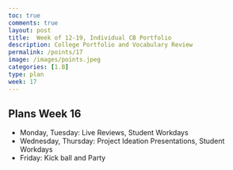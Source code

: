 ```yaml
---
toc: true
comments: true
layout: post
title:  Week of 12-19, Individual CB Portfolio 
description: College Portfolio and Vocabulary Review
permalink: /points/17
image: /images/points.jpeg
categories: [1.B]
type: plan
week: 17
---
```


## Plans Week 16
- Monday, Tuesday: Live Reviews, Student Workdays
- Wednesday, Thursday: Project Ideation Presentations, Student Workdays
- Friday: Kick ball and Party